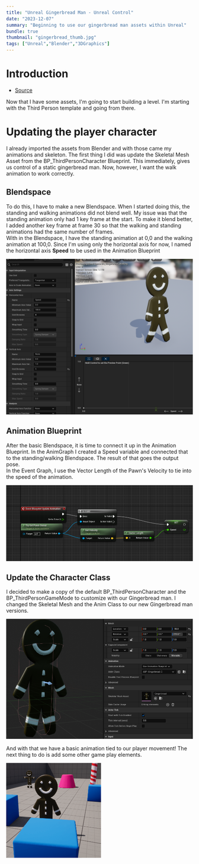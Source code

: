 ```yaml
---
title: "Unreal Gingerbread Man - Unreal Control"
date: "2023-12-07"
summary: "Beginning to use our gingerbread man assets within Unreal"
bundle: true
thumbnail: "gingerbread_thumb.jpg"
tags: ["Unreal","Blender","3DGraphics"]
---
```

# Introduction
- [Source](https://github.com/Corey255A1/Unreal-GingerbreadMan/)  

Now that I have some assets, I'm going to start building a level. I'm starting with the Third Person template and going from there.

# Updating the player character
I already imported the assets from Blender and with those came my animations and skeleton. The first thing I did was update the Skeletal Mesh Asset from the BP_ThirdPersonCharacter Blueprint. This immediately, gives us control of a static gingerbread man. Now, however, I want the walk animation to work correctly.

## Blendspace
To do this, I have to make a new Blendspace. When I started doing this, the standing and walking animations did not blend well. My issue was that the standing animation only had 1 key frame at the start. To make it blend better, I added another key frame at frame 30 so that the walking and standing animations had the same number of frames.  
With in the Blendspace, I have the standing animation at 0,0 and the walking animation at 100,0.
Since I'm using only the horizontal axis for now, I named the horizontal axis **Speed** to be used in the Animation Blueprint

![Blendspace](blendspace_walking.png)

## Animation Blueprint
After the basic Blendspace, it is time to connect it up in the Animation Blueprint. In the AnimGraph I created a Speed variable and connected that to the standing/walking Blendspace. The result of that goes the output pose.  
In the Event Graph, I use the Vector Length of the Pawn's Velocity to tie into the speed of the animation.

![Basic ABP](basic_abp_event.png)

## Update the Character Class
I decided to make a copy of the default BP_ThirdPersonCharacter and the BP_ThirdPersonGameMode to customize with our Gingerbread man.
I changed the Skeletal Mesh and the Anim Class to our new Gingerbread man versions.

![Gingerbread Character](bp_gingerbreadman.png)


And with that we have a basic animation tied to our player movement!
The next thing to do is add some other game play elements.

![Gingerbread Walking](gingerbread_walking_sm.gif)

